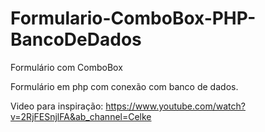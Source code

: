 # Formulario-ComboBox-PHP-BancoDeDados
Formulário com ComboBox

Formulário em php com conexão com banco de dados.

Video para inspiração: https://www.youtube.com/watch?v=2RjFESnjlFA&ab_channel=Celke
